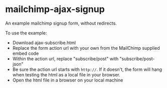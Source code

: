 mailchimp-ajax-signup
=====================

An example mailchimp signup form, without redirects.

To use the example:

* Download ajax-subscribe.html
* Replace the form action url with your own from the MailChimp supplied embed code
* Within the action url, replace "subscribe/post" with "subscribe/post-json"
* Be sure the action url starts with `http://`. If it doesn't, the form will hang when testing the html as a local file in your browser.
* Open the html file in a browser on your local machine
